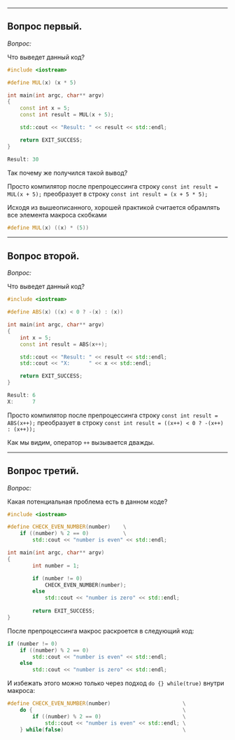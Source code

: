
---
## Вопрос первый.

_Вопрос:_

Что выведет данный код?

```C++
#include <iostream>

#define MUL(x) (x * 5)

int main(int argc, char** argv)
{
	const int x = 5;
	const int result = MUL(x + 5);

	std::cout << "Result: " << result << std::endl;

	return EXIT_SUCCESS;
}
```

```C++
Result: 30
```

Так почему же получился такой вывод?

Просто компилятор после препроцессинга строку `const int result = MUL(x + 5);` преобразует в строку `const int result = (x + 5 * 5);`

Исходя из вышеописанного, хорошей практикой считается обрамлять все элемента макроса скобками

```C++
#define MUL(x) ((x) * (5))
```

---
## Вопрос второй.

_Вопрос:_

Что выведет данный код?

```C++
#include <iostream>

#define ABS(x) ((x) < 0 ? -(x) : (x))

int main(int argc, char** argv)
{
	int x = 5;
	const int result = ABS(x++);

	std::cout << "Result: " << result << std::endl;
	std::cout << "X:      " << x << std::endl;

	return EXIT_SUCCESS;
}
```

```C++
Result: 6
X:      7
```

Просто компилятор после препроцессинга строку `const int result = ABS(x++);` преобразует в строку `const int result = ((x++) < 0 ? -(x++) : (x++));`

Как мы видим, оператор `++` вызывается дважды.

---
## Вопрос третий.

_Вопрос:_

Какая потенциальная проблема есть в данном коде?

```C++
#include <iostream>

#define CHECK_EVEN_NUMBER(number)    \
	if ((number) % 2 == 0)           \
		std::cout << "number is even" << std::endl;

int main(int argc, char** argv)
{
		int number = 1;

		if (number != 0)
			CHECK_EVEN_NUMBER(number);
		else
			std::cout << "number is zero" << std::endl;
	
		return EXIT_SUCCESS;
}
```

После препроцессинга макрос раскроется в следующий код:

```C++
if (number != 0)
	if ((number) % 2 == 0)
		std::cout << "number is even" << std::endl;
	else
		std::cout << "number is zero" << std::endl;
```

И избежать этого можно только через подход `do {} while(true)` внутри макроса:

```C++
#define CHECK_EVEN_NUMBER(number)                       \
	do {                                                \
		if ((number) % 2 == 0)                          \
			std::cout << "number is even" << std::endl; \
	} while(false)                                      \
```

